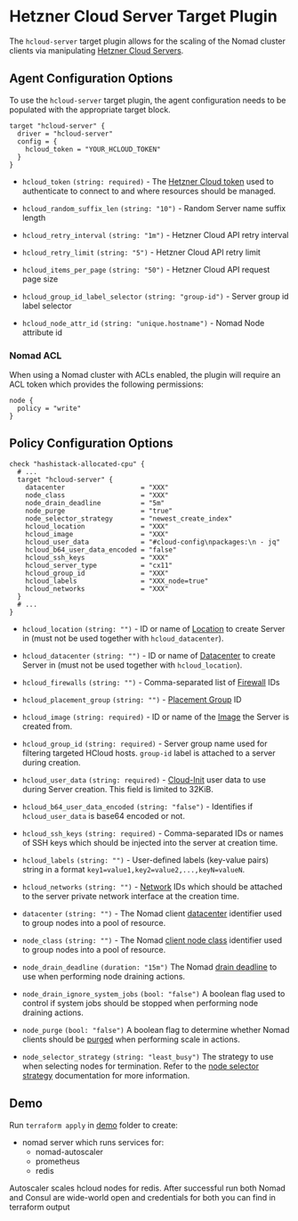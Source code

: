 # Hetzner Cloud Server Target Plugin

The `hcloud-server` target plugin allows for the scaling of the Nomad cluster clients via manipulating [Hetzner Cloud Servers][hcloud_servers].

## Agent Configuration Options

To use the `hcloud-server` target plugin, the agent configuration needs to be populated with the appropriate target block.

```hcl
target "hcloud-server" {
  driver = "hcloud-server"
  config = {
    hcloud_token = "YOUR_HCLOUD_TOKEN"
  }
}
```

- `hcloud_token` `(string: required)` - The [Hetzner Cloud token][hcloud_token] used to authenticate to connect to and where resources should be managed.

- `hcloud_random_suffix_len` `(string: "10")` - Random Server name suffix length

- `hcloud_retry_interval` `(string: "1m")` - Hetzner Cloud API retry interval

- `hcloud_retry_limit` `(string: "5")` - Hetzner Cloud API retry limit

- `hcloud_items_per_page` `(string: "50")` - Hetzner Cloud API request page size

- `hcloud_group_id_label_selector` `(string: "group-id")` - Server group id label selector

- `hcloud_node_attr_id` `(string: "unique.hostname")` - Nomad Node attribute id

### Nomad ACL

When using a Nomad cluster with ACLs enabled, the plugin will require an ACL token which provides the following permissions:

```hcl
node {
  policy = "write"
}
```

## Policy Configuration Options

```hcl
check "hashistack-allocated-cpu" {
  # ...
  target "hcloud-server" {
    datacenter                   = "XXX"
    node_class                   = "XXX"
    node_drain_deadline          = "5m"
    node_purge                   = "true"
    node_selector_strategy       = "newest_create_index"
    hcloud_location              = "XXX"
    hcloud_image                 = "XXX"
    hcloud_user_data             = "#cloud-config\npackages:\n - jq"
    hcloud_b64_user_data_encoded = "false"
    hcloud_ssh_keys              = "XXX"
    hcloud_server_type           = "cx11"
    hcloud_group_id              = "XXX"
    hcloud_labels                = "XXX_node=true"
    hcloud_networks              = "XXX"
  }
  # ...
}
```

- `hcloud_location` `(string: "")` - ID or name of [Location][hcloud_location] to create Server in (must not be used together with `hcloud_datacenter`).

- `hcloud_datacenter` `(string: "")` - ID or name of [Datacenter][hcloud_datacenter] to create Server in (must not be used together with `hcloud_location`).

- `hcloud_firewalls` `(string: "")` - Comma-separated list of [Firewall][hcloud_firewall] IDs

- `hcloud_placement_group` `(string: "")` - [Placement Group][hcloud_placement_group] ID

- `hcloud_image` `(string: required)` - ID or name of the [Image][hcloud_image] the Server is created from.

- `hcloud_group_id` `(string: required)` - Server group name used for filtering targeted HCloud hosts. `group-id` label is attached to a server during creation.

- `hcloud_user_data` `(string: required)` - [Cloud-Init][cloud_init] user data to use during Server creation. This field is limited to 32KiB.

- `hcloud_b64_user_data_encoded` `(string: "false")` - Identifies if `hcloud_user_data` is base64 encoded or not.

- `hcloud_ssh_keys` `(string: required)` - Comma-separated IDs or names of SSH keys which should be injected into the server at creation time.

- `hcloud_labels` `(string: "")` - User-defined labels (key-value pairs) string in a format `key1=value1,key2=value2,...,keyN=valueN`.

- `hcloud_networks` `(string: "")` - [Network][hcloud_networks] IDs which should be attached to the server private network interface at the creation time.

- `datacenter` `(string: "")` - The Nomad client [datacenter][nomad_datacenter] identifier used to group nodes into a pool of resource.

- `node_class` `(string: "")` - The Nomad [client node class][nomad_node_class] identifier used to group nodes into a pool of resource.

- `node_drain_deadline` `(duration: "15m")` The Nomad [drain deadline][nomad_node_drain_deadline] to use when performing node draining actions.

- `node_drain_ignore_system_jobs` `(bool: "false")` A boolean flag used to control if system jobs should be stopped when performing node draining actions.

- `node_purge` `(bool: "false")` A boolean flag to determine whether Nomad clients should be [purged][nomad_node_purge] when performing scale in actions.

- `node_selector_strategy` `(string: "least_busy")` The strategy to use when selecting nodes for termination. Refer to the [node selector strategy][node_selector_strategy] documentation for more information.

[hcloud_servers]: https://docs.hetzner.com/cloud/servers
[hcloud_datacenter]: https://www.hetzner.com/unternehmen/rechenzentrum
[hcloud_token]: https://docs.hetzner.com/dns-console/dns/general/api-access-token/
[hcloud_location]: https://docs.hetzner.com/cloud/general/locations/
[hcloud_placement_group]: https://docs.hetzner.com/cloud/placement-groups/overview/
[hcloud_image]: https://docs.hetzner.com/robot/dedicated-server/operating-systems/standard-images/
[hcloud_networks]: https://docs.hetzner.com/cloud/networks/overview
[hcloud_firewall]: https://docs.hetzner.com/robot/dedicated-server/firewall/
[cloud_init]: https://cloudinit.readthedocs.io/en/latest/
[nomad_datacenter]: /docs/configuration#datacenter
[nomad_node_class]: /docs/configuration/client#node_class
[nomad_node_drain_deadline]: /api-docs/nodes#deadline
[nomad_node_purge]: /api-docs/nodes#purge-node
[node_selector_strategy]: /tools/autoscaling/internals/node-selector-strategy

## Demo
Run `terraform apply` in [demo](demo/setup) folder to create: 
 - nomad server which runs services for:
    - nomad-autoscaler
    - prometheus
    - redis

Autoscaler scales hcloud nodes for redis. After successful run both Nomad and Consul are wide-world open and credentials for both you can find in terraform output